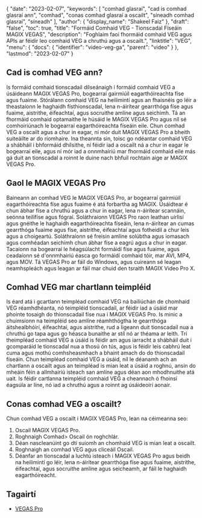 {
  "date": "2023-02-07",
  "keywords": [
"comhad glasraí",
"cad is comhad glasraí ann",
"comhad",
"conas comhad glasraí a oscailt",
"síneadh comhad glasraí",
"síneadh"
],
  "author": {
    "display_name": "Shakeel Faiz"
},
  "draft": "false",
  "toc": true,
  "title": "Formáid Comhaid VEG - Tionscadal Físeáin MAGIX VEGAS",
  "description": "Foghlaim faoi fhormáid comhaid VEG agus APIs ar féidir leo comhaid VEG a chruthú agus a oscailt.",
  "linktitle": "VEG",
  "menu": {
    "docs": {
      "identifier": "video-veg-ga",
      "parent": "video"
}
},
  "lastmod": "2023-02-07"
}

## Cad is comhad VEG ann?

Is formáid comhaid tionscadail dílseánaigh í formáid comhaid VEG a úsáideann MAGIX VEGAS Pro, bogearraí gairmiúil eagarthóireachta físe agus fuaime. Stórálann comhaid VEG na heilimintí agus an fhaisnéis go léir a theastaíonn le haghaidh físthionscadal, lena n-áirítear gearrthóga físe agus fuaime, aistrithe, éifeachtaí, agus socruithe amlíne agus seichimh. Tá an fhormáid comhaid optamaithe le húsáid le MAGIX VEGAS Pro agus níl sé comhoiriúnach le bogearraí eagarthóireachta físeáin eile. Chun comhad VEG a oscailt agus a chur in eagar, ní mór duit MAGIX VEGAS Pro a bheith suiteáilte ar do ríomhaire. Ina theannta sin, toisc go ndéantar comhaid VEG a shábháil i bhformáid dhílsithe, ní féidir iad a oscailt ná a chur in eagar le bogearraí eile, agus ní mór iad a onnmhairiú mar fhormáid comhaid eile más gá duit an tionscadal a roinnt le duine nach bhfuil rochtain aige ar MAGIX VEGAS Pro.

## Gaol le MAGIX VEGAS Pro

Baineann an comhad VEG le MAGIX VEGAS Pro, ar bogearraí gairmiúil eagarthóireachta físe agus fuaime é atá forbartha ag MAGIX. Úsáidtear é chun ábhar físe a chruthú agus a chur in eagar, lena n-áirítear scannáin, seónna teilifíse agus fógraí. Soláthraíonn VEGAS Pro raon leathan uirlisí agus gnéithe le haghaidh eagarthóireachta físeáin, lena n-áirítear an cumas gearrthóga fuaime agus físe, aistrithe, éifeachtaí agus fotheidil a chur leis agus a choigeartú. Soláthraíonn sé freisin amlíne solúbtha agus iomasach agus comhéadan seichimh chun ábhar físe a eagrú agus a chur in eagar. Tacaíonn na bogearraí le héagsúlacht formáidí físe agus fuaime, agus ceadaíonn sé d'onnmhairiú éasca go formáidí comhaid tóir, mar AVI, MP4, agus MOV. Tá VEGAS Pro ar fáil do Windows, agus cuireann sé leagan neamhspleách agus leagan ar fáil mar chuid den tsraith MAGIX Video Pro X.

## Comhad VEG mar chartlann teimpléid

Is éard atá i gcartlann teimpléad comhaid VEG ná bailiúchán de chomhaid VEG réamhdhéanta, nó teimpléid tionscadail, ar féidir iad a úsáid mar phointe tosaigh do thionscadail físe nua i MAGIX VEGAS Pro. Is minic a chuimsíonn na teimpléid seo amlíne réamhthógtha le gearrthóga áitshealbhóirí, éifeachtaí, agus aistrithe, rud a ligeann duit tionscadail nua a chruthú go tapa agus go héasca bunaithe ar stíl nó ar théama ar leith. Trí theimpléad comhaid VEG a úsáid is féidir am agus iarracht a shábháil duit i gcomparáid le tionscadal nua a thosú ón tús, agus is féidir leis cabhrú leat cuma agus mothú comhsheasmhach a bhaint amach do do thionscadail físeáin. Chun teimpléad comhaid VEG a úsáid, níl le déanamh ach an chartlann a oscailt agus an teimpléad is mian leat a úsáid a roghnú, ansin do mheáin féin a allmhairiú isteach san amlíne agus déan aon mhodhnuithe atá uait. Is féidir cartlanna teimpléid comhaid VEG a cheannach ó fhoinsí éagsúla ar líne, nó iad a chruthú agus a roinnt ag úsáideoirí aonair.

## Conas comhad VEG a oscailt?

Chun comhad VEG a oscailt i MAGIX VEGAS Pro, lean na céimeanna seo:

1. Oscail MAGIX VEGAS Pro.
2. Roghnaigh Comhad> Oscail ón roghchlár.
3. Déan nascleanúint go dtí suíomh an chomhaid VEG is mian leat a oscailt.
4. Roghnaigh an comhad VEG agus cliceáil Oscail.
5. Déanfar an tionscadal a luchtú isteach i MAGIX VEGAS Pro agus beidh na heilimintí go léir, lena n-áirítear gearrthóga físe agus fuaime, aistrithe, éifeachtaí, agus socruithe amlíne agus seicheamh, ar fáil le haghaidh eagarthóireacht.

## Tagairtí
* [VEGAS Pro](https://en.wikipedia.org/wiki/Vegas_Pro)


